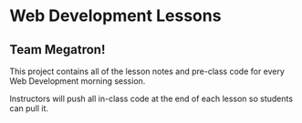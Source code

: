 # Web Development Lessons
## Team Megatron!

This project contains all of the lesson notes and pre-class code for every Web Development morning session.

Instructors will push all in-class code at the end of each lesson so students can pull it.
